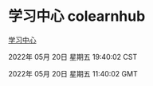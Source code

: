 # 学习中心 colearnhub
[学习中心](http://59.174.27.92:56308/colearnhub/)

2022年 05月 20日 星期五 19:40:02 CST

2022年 05月 20日 星期五 11:40:02 GMT
